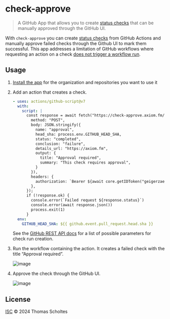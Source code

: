 # check-approve

> A GitHub App that allows you to create [status checks][] that can be manually
> approved through the GitHub UI.

With `check-approve` you can create [status checks][] from GitHub Actions and
manually approve failed checks through the Github UI to mark them successful.
This app addresses a limitation of GitHub workflows where requesting an action
on a check [does not trigger a workflow run][workflow trigger limitation].

[status checks]: https://docs.github.com/en/pull-requests/collaborating-with-pull-requests/collaborating-on-repositories-with-code-quality-features/about-status-checks
[workflow trigger limitation]: https://github.com/orgs/community/discussions/25826#discussioncomment-3249396

## Usage

1. [Install the app] for the organization and repositories you want to use it
2. Add an action that creates a check.

    ```yaml
    - uses: actions/github-script@v7
      with:
        script: |
          const response = await fetch("https://check-approve.axiom.fm/api/check-run", {
            method: "POST",
            body: JSON.stringify({
              name: "approval",
              head_sha: process.env.GITHUB_HEAD_SHA,
              status: "completed",
              conclusion: "failure",
              details_url: "https://axiom.fm",
              output: {
                title: "Approval required",
                summary: "This check requires approval",
              }
            }),
            headers: {
              authorization: `Bearer ${await core.getIDToken("geigerzaehler/check-approve")}`,
            },
          });
          if (!response.ok) {
            console.error(`Failed request ${response.status}`)
            console.error(await response.json())
            process.exit(1)
          }
      env:
        GITHUB_HEAD_SHA: ${{ github.event.pull_request.head.sha }}
    ```

    See the [GitHub REST API docs][] for a list of possible parameters for check
    run creation.

3. Run the workflow containing the action. It creates a failed check with the
   title “Approval required”.

   ![image](https://github.com/user-attachments/assets/8b3b97e7-f1a8-44b8-bcb7-532dbc851c1c)

5. Approve the check through the GitHub UI.

   ![image](https://github.com/user-attachments/assets/d0847f5a-6018-496d-a194-f30f162a6dae)


[Install the app]: https://github.com/apps/check-approve
[Github REST API docs]: https://docs.github.com/en/rest/checks/runs?apiVersion=2022-11-28#create-a-check-run--parameters

## License

[ISC](./LICENSE) © 2024 Thomas Scholtes
